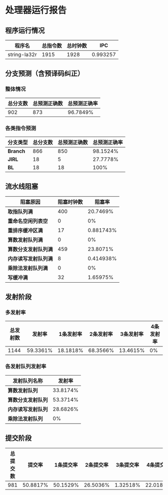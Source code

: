 # 处理器运行报告
## 程序运行情况
|程序名|总指令数|总时钟数|IPC|
|---|---|---|---|
|string-la32r|1915|1928|0.993257|

## 分支预测（含预译码纠正）
### 整体情况
|总分支数|总预测正确数|总预测正确率|
|---|---|---|
|902|873|96.7849%|

### 各类指令预测
|分支类型|总分支数|总预测正确数|总预测正确率|
|---|---|---|---|
|**Branch**| 866 | 850 | 98.1524%|
|**JIRL**| 18 | 5 | 27.7778%|
|**BL**| 18 | 18 | 100%|

## 流水线阻塞
|阻塞原因|阻塞时钟数|阻塞率|
|---|---|---|
|**取指队列满**| 400 | 20.7469%|
|**重命名空闲列表空**|0 | 0%|
|**重排序缓冲区满**|17 | 0.881743%|
|**算数发射队列满**|0 | 0%|
|**算数分支发射队列满**|459 | 23.8071%|
|**内存读写发射队列满**|8 | 0.414938%|
|**乘除法发射队列满**|0 | 0%|
|**写缓冲满**|32 | 1.65975%|

## 发射阶段
### 多发射率
|总发射数|发射率|1条发射率|2条发射率|3条发射率|4条发射率|
|---|---|---|---|---|---|
|1144|59.3361%|18.1818%|68.3566%|13.4615%|0%|

### 各发射队列发射率
|发射队列名称|发射率|
|---|---|
|**算数发射队列**|33.8174%|
|**算数分支发射队列**|53.3714%|
|**内存读写发射队列**|28.6826%|
|**乘除法发射队列**|0%|

## 提交阶段
|总提交数|提交率|1条提交率|2条提交率|3条提交率|4条提交率|
|---|---|---|---|---|---|
|981|50.8817%|50.1529%|26.5036%|1.32518%|22.0183%|
